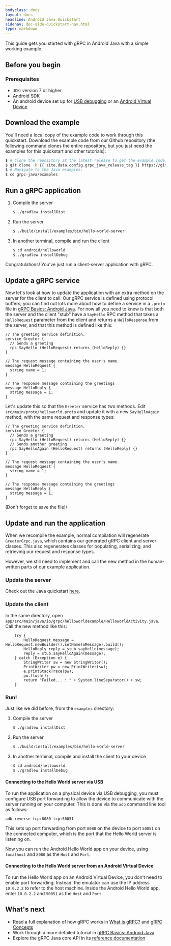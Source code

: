 ```yaml
---
bodyclass: docs
layout: docs
headline: Android Java Quickstart
sidenav: doc-side-quickstart-nav.html
type: markdown
---
```

<p class="lead">This guide gets you started with gRPC in Android Java with a simple
working example.</p>

<div id="toc"></div>

## Before you begin

### Prerequisites

*   `JDK`: version 7 or higher
*   Android SDK
*   An android device set up for [USB
    debugging](https://developer.android.com/studio/command-line/adb.html#Enabling)
    or an [Android Virtual
    Device](https://developer.android.com/studio/run/managing-avds.html)

## Download the example

You'll need a local copy of the example code to work through this quickstart.
Download the example code from our Github repository (the following command
clones the entire repository, but you just need the examples for this quickstart
and other tutorials):

```sh
$ # Clone the repository at the latest release to get the example code:
$ git clone -b {{ site.data.config.grpc_java_release_tag }} https://github.com/grpc/grpc-java
$ # Navigate to the Java examples:
$ cd grpc-java/examples
```

## Run a gRPC application

1. Compile the server

   ```sh
   $ ./gradlew installDist
   ```

2. Run the server

   ```sh
   $ ./build/install/examples/bin/hello-world-server
   ```

3. In another terminal, compile and run the client

   ```sh
   $ cd android/helloworld
   $ ./gradlew installDebug
   ```

Congratulations! You've just run a client-server application with gRPC.

## Update a gRPC service

Now let's look at how to update the application with an extra method on the
server for the client to call. Our gRPC service is defined using protocol
buffers; you can find out lots more about how to define a service in a `.proto`
file in [gRPC Basics: Android Java][]. For now all you need to know is that both the
server and the client "stub" have a `SayHello` RPC method that takes a
`HelloRequest` parameter from the client and returns a `HelloResponse` from the
server, and that this method is defined like this:


```
// The greeting service definition.
service Greeter {
  // Sends a greeting
  rpc SayHello (HelloRequest) returns (HelloReply) {}
}

// The request message containing the user's name.
message HelloRequest {
  string name = 1;
}

// The response message containing the greetings
message HelloReply {
  string message = 1;
}
```
Let's update this so that the `Greeter` service has two methods. Edit
`src/main/proto/helloworld.proto` and update it with a new `SayHelloAgain`
method, with the same request and response types:

```
// The greeting service definition.
service Greeter {
  // Sends a greeting
  rpc SayHello (HelloRequest) returns (HelloReply) {}
  // Sends another greeting
  rpc SayHelloAgain (HelloRequest) returns (HelloReply) {}
}

// The request message containing the user's name.
message HelloRequest {
  string name = 1;
}

// The response message containing the greetings
message HelloReply {
  string message = 1;
}
```

(Don't forget to save the file!)

## Update and run the application

When we recompile the example, normal compilation will regenerate
`GreeterGrpc.java`, which contains our generated gRPC client and server classes.
This also regenerates classes for populating, serializing, and retrieving our
request and response types.

However, we still need to implement and call the new method in the human-written
parts of our example application.

### Update the server

Check out the Java quickstart [here](/docs/quickstart/java.md#update-the-server).

### Update the client

In the same directory, open
`app/src/main/java/io/grpc/helloworldexample/HelloworldActivity.java`. Call the new
method like this:

```
    try {
        HelloRequest message = HelloRequest.newBuilder().setName(mMessage).build();
        HelloReply reply = stub.sayHello(message);
        reply = stub.sayHelloAgain(message);
    } catch (Exception e) {
        StringWriter sw = new StringWriter();
        PrintWriter pw = new PrintWriter(sw);
        e.printStackTrace(pw);
        pw.flush();
        return "Failed... : " + System.lineSeparator() + sw;
    }
```

### Run!

Just like we did before, from the `examples` directory:

1. Compile the server

   ```sh
   $ ./gradlew installDist
   ```

2. Run the server

   ```sh
   $ ./build/install/examples/bin/hello-world-server
   ```

3. In another terminal, compile and install the client to your device

   ```sh
   $ cd android/helloworld
   $ ./gradlew installDebug
   ```

#### Connecting to the Hello World server via USB

To run the application on a physical device via USB debugging, you must
configure USB port forwarding to allow the device to communicate with the server
running on your computer. This is done via the `adb` command line tool as
follows:

```
adb reverse tcp:8080 tcp:50051
```

This sets up port forwarding from port `8080` on the device to port `50051` on
the connected computer, which is the port that the Hello World server is
listening on.

Now you can run the Android Hello World app on your device, using `localhost`
and `8080` as the `Host` and `Port`.

#### Connecting to the Hello World server from an Android Virtual Device

To run the Hello World app on an Android Virtual Device, you don't need to
enable port forwarding. Instead, the emulator can use the IP address
`10.0.2.2` to refer to the host machine. Inside the Android Hello World app,
enter `10.0.2.2` and `50051` as the `Host` and `Port`.

## What's next

- Read a full explanation of how gRPC works in [What is gRPC?](../guides/)
  and [gRPC Concepts](../guides/concepts.html)
- Work through a more detailed tutorial in [gRPC Basics: Android Java][]
- Explore the gRPC Java core API in its [reference
  documentation](http://www.grpc.io/grpc-java/javadoc/)

[gRPC Basics: Android Java]:../tutorials/basic/android.html
